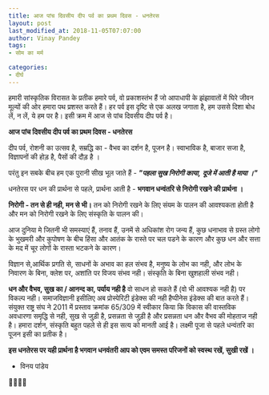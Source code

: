 ```yaml
---
title: आज पांच दिवसीय दीप पर्व का प्रथम दिवस - धनतेरस
layout: post
last_modified_at: 2018-11-05T07:07:00
author: Vinay Pandey
tags:
- सोम का मर्म

categories:
- दीर्घ
---
```

हमारी सांस्कृतिक विरासत के प्रतीक हमारे पर्व, वो प्रकाशस्तंभ हैं जो आपाधापी के झंझावातों में घिरे जीवन मूल्यों की ओर हमारा पथ प्रशस्त करते हैं। हर पर्व इस दृष्टि से एक अलख जगाता है, हम उससे दिशा बोध लें, न लें, ये हम पर है। इसी क्रम में आज से पांच दिवसीय दीप पर्व है। 

 **आज पांच दिवसीय दीप पर्व का प्रथम दिवस - धनतेरस**

दीप पर्व, रोशनी का उत्सव है, सम्रद्धि का - वैभव का दर्शन है, पूजन है। स्वाभाविक है, बाजार सजा है, विज्ञापनों की होड़ है, पैसों की दौड़ है । 

परंतु इन सबके बीच हम एक पुरानी सीख भूल जाते हैं -
***"पहला सुख निरोगी काया,***
***दूजे में आती है माया ।"***

धनतेरस पर धन की प्रार्थना से पहले, प्रार्थना आती है - **भगवान धन्वंतरि से निरोगी रखने की प्रार्थना ।**

**निरोगी - तन से ही नही, मन से भी।** तन को निरोगी रखने के लिए संयम के पालन की आवश्यकता होती है और मन को निरोगी रखने के लिए संस्कृति के पालन की। 

आज दुनिया मे जितनी भी समस्याएं हैं, तनाव हैं, उनमें से अधिकांश रोग जन्य हैं, कुछ धनाभाव से ग्रस्त लोगो के भुखमरी और कुपोषण के बीच हिंसा और आतंक के रास्ते पर चल पडने के कारण और कुछ धन और सत्ता के मद में चूर लोगों के रास्ता भटकने के कारण।

विज्ञान से,आर्थिक प्रगति से, साधनों के अभाव का हल संभव है, मनुष्य के लोभ का नही, और लोभ के निवारण के बिना, क्लेश पर, अशांति पर विजय संभव नही। 
संस्कृति के बिना खुशहाली संभव नही।

**धन और वैभव, सुख का / आनन्द का, पर्याय नही है** वो साधन हो सकते हैं (वो भी आवश्यक नही है) पर विकल्प नही। समाजविज्ञानी इसीलिए अब प्रोस्पेरिटी इंडेक्स की नही हैप्पीनेस इंडेक्स की बात करते हैं। संयुक्त राष्ट्र संघ ने 2011 में प्रस्ताव क्रमांक 65/309 में स्वीकार किया कि विकास की वास्तविक अवधारणा समृद्धि से नही, सुख से जुड़ी है, प्रसन्नता से जुड़ी है और प्रसन्नता धन और वैभव की मोहताज नही है।  हमारा दर्शन, संस्कृति बहुत पहले से ही इस सत्य को मानती आई है। लक्ष्मी पूजा से पहले धन्वंतरि  का पूजन इसी का प्रतीक है। 

**इस धनतेरस पर यही प्रार्थना है भगवान धनवंतरी आप को एवम समस्त परिजनों को स्वस्थ रखें, सुखी रखें ।**

- विनय पांडेय

🙏🌷🌷🙏


